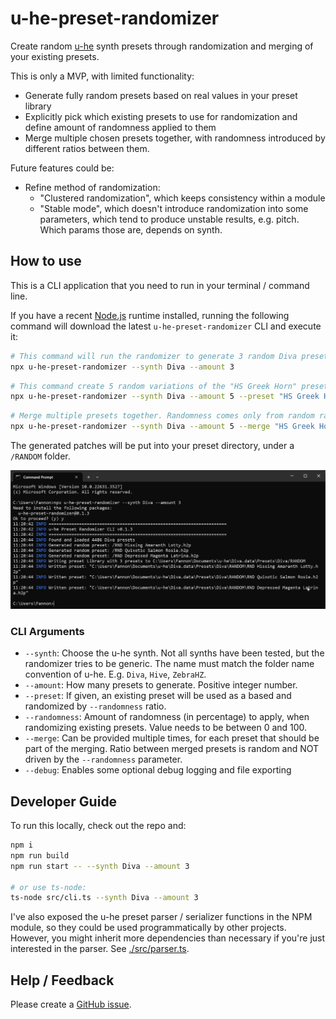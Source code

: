 # u-he-preset-randomizer

Create random [u-he](https://u-he.com/) synth presets through randomization and merging of your existing presets.

This is only a MVP, with limited functionality:
* Generate fully random presets based on real values in your preset library
* Explicitly pick which existing presets to use for randomization and define amount of randomness applied to them
* Merge multiple chosen presets together, with randomness introduced by different ratios between them.

Future features could be:
* Refine method of randomization:
  * "Clustered randomization", which keeps consistency within a module
  * "Stable mode", which doesn't introduce randomization into some parameters, which tend to produce unstable results, e.g. pitch. Which params those are, depends on synth.

## How to use

This is a CLI application that you need to run in your terminal / command line.

If you have a recent [Node.js](https://nodejs.org/en) runtime installed, running the following command will download the latest `u-he-preset-randomizer` CLI and execute it:

```bash
# This command will run the randomizer to generate 3 random Diva presets
npx u-he-preset-randomizer --synth Diva --amount 3
```

```bash
# This command create 5 random variations of the "HS Greek Horn" preset, with 20% randomization ratio
npx u-he-preset-randomizer --synth Diva --amount 5 --preset "HS Greek Horn" --randomness 20
```

```bash
# Merge multiple presets together. Randomness comes only from random ratios between multiple presets.
npx u-he-preset-randomizer --synth Diva --amount 5 --merge "HS Greek Horn" --merge "HS Strumpet" --merge "HS Baroqualog"
```

The generated patches will be put into your preset directory, under a `/RANDOM` folder.

![CLI Screenshot](./assets/cli-screenshot.png)

### CLI Arguments

* `--synth`: Choose the u-he synth. Not all synths have been tested, but the randomizer tries to be generic. The name must match the folder name convention of u-he. E.g. `Diva`, `Hive`, `ZebraHZ`.
* `--amount`: How many presets to generate. Positive integer number.
* `--preset`: If given, an existing preset will be used as a based and randomized by `--randomness` ratio.
* `--randomness`: Amount of randomness (in percentage) to apply, when randomizing existing presets. Value needs to be between 0 and 100.
* `--merge`: Can be provided multiple times, for each preset that should be part of the merging. Ratio between merged presets is random and NOT driven by the `--randomness` parameter.
* `--debug`: Enables some optional debug logging and file exporting

## Developer Guide

To run this locally, check out the repo and:

```sh
npm i
npm run build
npm run start -- --synth Diva --amount 3

# or use ts-node:
ts-node src/cli.ts --synth Diva --amount 3
```

I've also exposed the u-he preset parser / serializer functions in the NPM module, so they could be used programmatically by other projects. However, you might inherit more dependencies than necessary if you're just interested in the parser. See [./src/parser.ts](./src/parser.ts).

## Help / Feedback

Please create a [GitHub issue](https://github.com/Fannon/u-he-preset-randomizer/issues).
